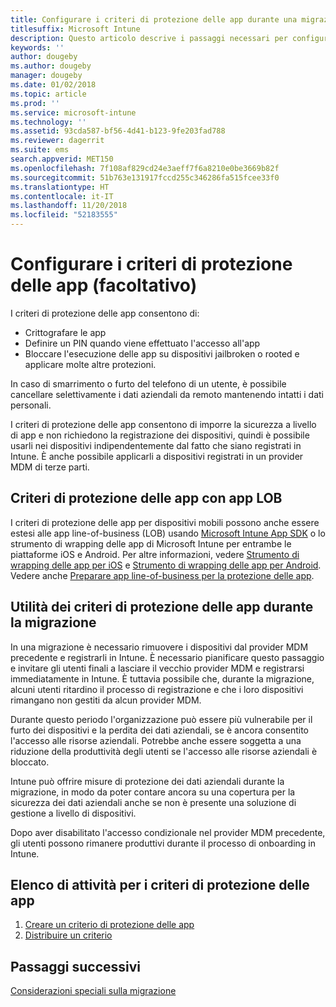 ```yaml
---
title: Configurare i criteri di protezione delle app durante una migrazione a Intune
titlesuffix: Microsoft Intune
description: Questo articolo descrive i passaggi necessari per configurare i criteri di protezione delle app durante una migrazione a Microsoft Intune.
keywords: ''
author: dougeby
ms.author: dougeby
manager: dougeby
ms.date: 01/02/2018
ms.topic: article
ms.prod: ''
ms.service: microsoft-intune
ms.technology: ''
ms.assetid: 93cda587-bf56-4d41-b123-9fe203fad788
ms.reviewer: dagerrit
ms.suite: ems
search.appverid: MET150
ms.openlocfilehash: 7f108af829cd24e3aeff7f6a8210e0be3669b82f
ms.sourcegitcommit: 51b763e131917fccd255c346286fa515fcee33f0
ms.translationtype: HT
ms.contentlocale: it-IT
ms.lasthandoff: 11/20/2018
ms.locfileid: "52183555"
---
```

# <a name="configure-app-protection-policies-optional"></a>Configurare i criteri di protezione delle app (facoltativo)


I criteri di protezione delle app consentono di:
* Crittografare le app
* Definire un PIN quando viene effettuato l'accesso all'app
* Bloccare l'esecuzione delle app su dispositivi jailbroken o rooted e applicare molte altre protezioni.

In caso di smarrimento o furto del telefono di un utente, è possibile cancellare selettivamente i dati aziendali da remoto mantenendo intatti i dati personali.

I criteri di protezione delle app consentono di imporre la sicurezza a livello di app e non richiedono la registrazione dei dispositivi, quindi è possibile usarli nei dispositivi indipendentemente dal fatto che siano registrati in Intune. È anche possibile applicarli a dispositivi registrati in un provider MDM di terze parti.

## <a name="app-protection-policies-with-lob-apps"></a>Criteri di protezione delle app con app LOB

I criteri di protezione delle app per dispositivi mobili possono anche essere estesi alle app line-of-business (LOB) usando [Microsoft Intune App SDK](app-sdk-get-started.md) o lo strumento di wrapping delle app di Microsoft Intune per entrambe le piattaforme iOS e Android. Per altre informazioni, vedere [Strumento di wrapping delle app per iOS](app-wrapper-prepare-ios.md) e [Strumento di wrapping delle app per Android](app-wrapper-prepare-android.md). Vedere anche [Preparare app line-of-business per la protezione delle app](apps-prepare-mobile-application-management.md).

## <a name="how-do-app-protection-policies-help-during-migration"></a>Utilità dei criteri di protezione delle app durante la migrazione

In una migrazione è necessario rimuovere i dispositivi dal provider MDM precedente e registrarli in Intune. È necessario pianificare questo passaggio e invitare gli utenti finali a lasciare il vecchio provider MDM e registrarsi immediatamente in Intune. È tuttavia possibile che, durante la migrazione, alcuni utenti ritardino il processo di registrazione e che i loro dispositivi rimangano non gestiti da alcun provider MDM.

Durante questo periodo l'organizzazione può essere più vulnerabile per il furto dei dispositivi e la perdita dei dati aziendali, se è ancora consentito l'accesso alle risorse aziendali. Potrebbe anche essere soggetta a una riduzione della produttività degli utenti se l'accesso alle risorse aziendali è bloccato.

Intune può offrire misure di protezione dei dati aziendali durante la migrazione, in modo da poter contare ancora su una copertura per la sicurezza dei dati aziendali anche se non è presente una soluzione di gestione a livello di dispositivi.

Dopo aver disabilitato l'accesso condizionale nel provider MDM precedente, gli utenti possono rimanere produttivi durante il processo di onboarding in Intune.

## <a name="task-list-for-app-protection-policies"></a>Elenco di attività per i criteri di protezione delle app

1. [Creare un criterio di protezione delle app](app-protection-policies.md#create-an-app-protection-policy)
2. [Distribuire un criterio](app-protection-policies.md#deploy-a-policy-to-users)


## <a name="next-steps"></a>Passaggi successivi

[Considerazioni speciali sulla migrazione](migration-guide-considerations.md)
